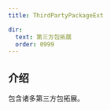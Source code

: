 ```yaml
---
title: ThirdPartyPackageExt

dir:
  text: 第三方包拓展
  order: 0999
---
```


## 介绍

包含诸多第三方包拓展。

<Catalog />
